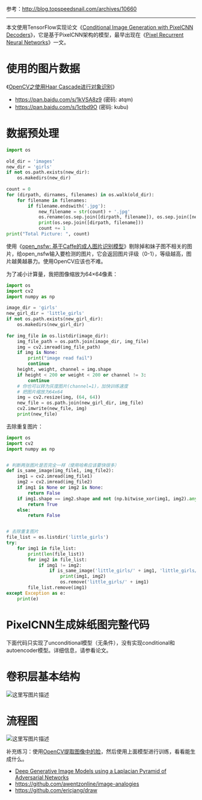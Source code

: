 参考：http://blog.topspeedsnail.com/archives/10660


----------


本文使用TensorFlow实现论文《[Conditional Image Generation with PixelCNN Decoders](https://arxiv.org/abs/1606.05328)》，它是基于PixelCNN架构的模型，最早出现在《[Pixel Recurrent Neural Networks](https://arxiv.org/abs/1601.06759)》一文。

# 使用的图片数据
《[OpenCV之使用Haar Cascade进行对象识别](http://blog.topspeedsnail.com/archives/10511)》

- https://pan.baidu.com/s/1kVSA8z9 (密码: atqm)
- https://pan.baidu.com/s/1ctbd9O (密码: kubu)

# 数据预处理

```python
import os
 
old_dir = 'images'
new_dir = 'girls'
if not os.path.exists(new_dir):
    os.makedirs(new_dir)
 
count = 0
for (dirpath, dirnames, filenames) in os.walk(old_dir):
    for filename in filenames:
        if filename.endswith('.jpg'):
            new_filename = str(count) + '.jpg'
            os.rename(os.sep.join([dirpath, filename]), os.sep.join([new_dir, new_filename])) # 剪切到新目录并重命名
            print(os.sep.join([dirpath, filename]))
            count += 1
print("Total Picture: ", count)
```

使用《[open_nsfw: 基于Caffe的成人图片识别模型](http://blog.topspeedsnail.com/archives/9440)》剔除掉和妹子图不相关的图片，给open_nsfw输入要检测的图片，它会返回图片评级（0-1），等级越高，图片越黄越暴力。使用OpenCV应该也不难。

为了减小计算量，我把图像缩放为64×64像素：

```python
import os
import cv2
import numpy as np
 
image_dir = 'girls'
new_girl_dir = 'little_girls'
if not os.path.exists(new_girl_dir):
    os.makedirs(new_girl_dir)
 
for img_file in os.listdir(image_dir):
    img_file_path = os.path.join(image_dir, img_file)
    img = cv2.imread(img_file_path)
    if img is None:
        print("image read fail")
        continue
    height, weight, channel = img.shape
    if height < 200 or weight < 200 or channel != 3: 
        continue
    # 你也可以转为灰度图片(channel=1)，加快训练速度
    # 把图片缩放为64x64
    img = cv2.resize(img, (64, 64))
    new_file = os.path.join(new_girl_dir, img_file)
    cv2.imwrite(new_file, img)
    print(new_file)
```
去除重复图片：

```python
import os
import cv2
import numpy as np


# 判断两张图片是否完全一样（使用哈希应该要快很多）
def is_same_image(img_file1, img_file2):
    img1 = cv2.imread(img_file1)
    img2 = cv2.imread(img_file2)
    if img1 is None or img2 is None:
        return False
    if img1.shape == img2.shape and not (np.bitwise_xor(img1, img2).any()):
        return True
    else:
        return False


# 去除重复图片
file_list = os.listdir('little_girls')
try:
    for img1 in file_list:
        print(len(file_list))
        for img2 in file_list:
            if img1 != img2:
                if is_same_image('little_girls/' + img1, 'little_girls/' + img2) is True:
                    print(img1, img2)
                    os.remove('little_girls/' + img1)
        file_list.remove(img1)
except Exception as e:
    print(e)
```

# PixelCNN生成妹纸图完整代码

下面代码只实现了unconditional模型（无条件），没有实现conditional和autoencoder模型。详细信息，请参看论文。



# 卷积层基本结构
![这里写图片描述](http://img.blog.csdn.net/20180119142449603?watermark/2/text/aHR0cDovL2Jsb2cuY3Nkbi5uZXQvd2M3ODE3MDgyNDk=/font/5a6L5L2T/fontsize/400/fill/I0JBQkFCMA==/dissolve/70/gravity/SouthEast)

# 流程图
![这里写图片描述](http://img.blog.csdn.net/20180119151320314?watermark/2/text/aHR0cDovL2Jsb2cuY3Nkbi5uZXQvd2M3ODE3MDgyNDk=/font/5a6L5L2T/fontsize/400/fill/I0JBQkFCMA==/dissolve/70/gravity/SouthEast)


补充练习：使用[OpenCV提取图像中的脸](http://blog.topspeedsnail.com/archives/10511)，然后使用上面模型进行训练，看看能生成什么。

- [Deep Generative Image Models using a Laplacian Pyramid of Adversarial Networks](https://arxiv.org/pdf/1506.05751v1.pdf)
- https://github.com/awentzonline/image-analogies
- https://github.com/ericjang/draw

